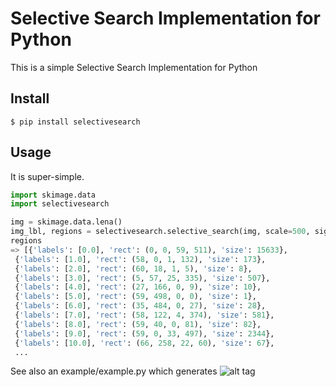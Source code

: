 # Selective Search Implementation for Python

This is a simple Selective Search Implementation for Python

## Install

```
$ pip install selectivesearch
```

## Usage

It is super-simple.

```python
import skimage.data
import selectivesearch

img = skimage.data.lena()
img_lbl, regions = selectivesearch.selective_search(img, scale=500, sigma=0.9, min_size=10)
regions
=> [{'labels': [0.0], 'rect': (0, 0, 59, 511), 'size': 15633},
 {'labels': [1.0], 'rect': (58, 0, 1, 132), 'size': 173},
 {'labels': [2.0], 'rect': (60, 18, 1, 5), 'size': 8},
 {'labels': [3.0], 'rect': (5, 57, 25, 335), 'size': 507},
 {'labels': [4.0], 'rect': (27, 166, 0, 9), 'size': 10},
 {'labels': [5.0], 'rect': (59, 498, 0, 0), 'size': 1},
 {'labels': [6.0], 'rect': (35, 484, 0, 27), 'size': 28},
 {'labels': [7.0], 'rect': (58, 122, 4, 374), 'size': 581},
 {'labels': [8.0], 'rect': (59, 40, 0, 81), 'size': 82},
 {'labels': [9.0], 'rect': (59, 0, 33, 497), 'size': 2344},
 {'labels': [10.0], 'rect': (66, 258, 22, 60), 'size': 67},
 ...
```

See also an example/example.py which generates 
![alt tag](https://github.com/AlpacaDB/selectivesearch/raw/develop/example/result.png)
